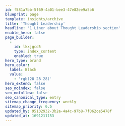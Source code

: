 ```yaml
---
id: f581a7bb-5f69-4a01-bee3-47e82ee9a5b6
blueprint: page
template: insights/archive
title: 'Thought Leadership'
headline: '1 Liner about Thought Leadership section'
enable_hero: false
page_builder:
  -
    id: lkxjgcd5
    type: index_content
    enabled: true
hero_type: brand
hero_color:
  label: Black
  value:
    - 'rgb(28 28 28)'
hero_extend: false
seo_noindex: false
seo_nofollow: false
seo_canonical_type: entry
sitemap_change_frequency: weekly
sitemap_priority: 0.5
updated_by: 95132932-3b2a-4a4c-97b8-7f062ce5478f
updated_at: 1691211153
---
```


